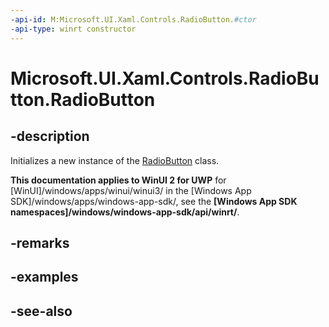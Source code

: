 ```yaml
---
-api-id: M:Microsoft.UI.Xaml.Controls.RadioButton.#ctor
-api-type: winrt constructor
---
```


<!-- Method syntax
public RadioButton()
-->

# Microsoft.UI.Xaml.Controls.RadioButton.RadioButton

## -description
Initializes a new instance of the [RadioButton](radiobutton.md) class.

**This documentation applies to WinUI 2 for UWP** for [WinUI]/windows/apps/winui/winui3/ in the [Windows App SDK]/windows/apps/windows-app-sdk/, see the **[Windows App SDK namespaces]/windows/windows-app-sdk/api/winrt/**.

## -remarks

## -examples

## -see-also

